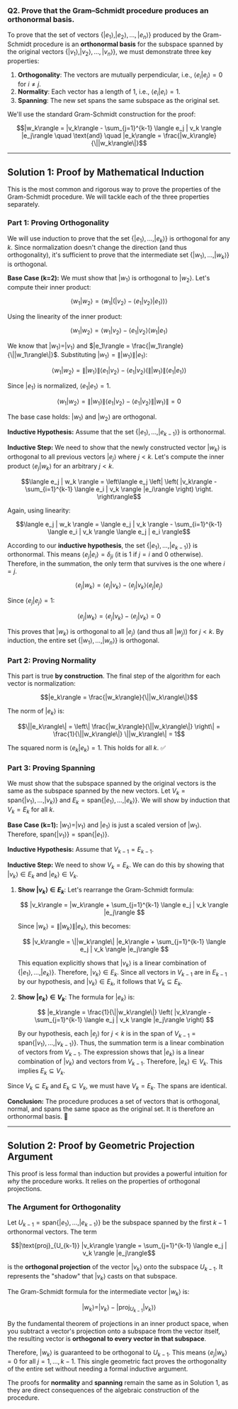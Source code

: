 ### **Q2. Prove that the Gram–Schmidt procedure produces an orthonormal basis.**

To prove that the set of vectors $\{|e_1\rangle, |e_2\rangle, \dots, |e_n\rangle\}$ produced by the Gram-Schmidt procedure is an **orthonormal basis** for the subspace spanned by the original vectors $\{|v_1\rangle, |v_2\rangle, \dots, |v_n\rangle\}$, we must demonstrate three key properties:

1.  **Orthogonality**: The vectors are mutually perpendicular, i.e., $\langle e_i | e_j \rangle = 0$ for $i \neq j$.
2.  **Normality**: Each vector has a length of 1, i.e., $\langle e_i | e_i \rangle = 1$.
3.  **Spanning**: The new set spans the same subspace as the original set.

We'll use the standard Gram-Schmidt construction for the proof:

$$|w_k\rangle = |v_k\rangle - \sum_{j=1}^{k-1} \langle e_j | v_k \rangle |e_j\rangle \quad \text{and} \quad |e_k\rangle = \frac{|w_k\rangle}{\||w_k\rangle\|}$$

---

## **Solution 1: Proof by Mathematical Induction**

This is the most common and rigorous way to prove the properties of the Gram-Schmidt procedure. We will tackle each of the three properties separately.

### **Part 1: Proving Orthogonality**

We will use induction to prove that the set $\{|e_1\rangle, \dots, |e_k\rangle\}$ is orthogonal for any $k$. Since normalization doesn't change the direction (and thus orthogonality), it's sufficient to prove that the intermediate set $\{|w_1\rangle, \dots, |w_k\rangle\}$ is orthogonal.

**Base Case (k=2):**
We must show that $|w_1\rangle$ is orthogonal to $|w_2\rangle$. Let's compute their inner product:

$$\langle w_1 | w_2 \rangle = \langle w_1 | \left( |v_2\rangle - \langle e_1 | v_2 \rangle |e_1\rangle \right) \rangle$$

Using the linearity of the inner product:

$$\langle w_1 | w_2 \rangle = \langle w_1 | v_2 \rangle - \langle e_1 | v_2 \rangle \langle w_1 | e_1 \rangle$$

We know that $|w_1\rangle = |v_1\rangle$ and $|e_1\rangle = \frac{|w_1\rangle}{\||w_1\rangle\|}$. Substituting $|w_1\rangle = \||w_1\rangle\| |e_1\rangle$:

$$\langle w_1 | w_2 \rangle = \||w_1\rangle\| \langle e_1 | v_2 \rangle - \langle e_1 | v_2 \rangle \left( \||w_1\rangle\| \langle e_1 | e_1 \rangle \right)$$

Since $|e_1\rangle$ is normalized, $\langle e_1 | e_1 \rangle = 1$.

$$\langle w_1 | w_2 \rangle = \||w_1\rangle\| \langle e_1 | v_2 \rangle - \langle e_1 | v_2 \rangle \||w_1\rangle\| = 0$$

The base case holds: $|w_1\rangle$ and $|w_2\rangle$ are orthogonal.

**Inductive Hypothesis:**
Assume that the set $\{|e_1\rangle, \dots, |e_{k-1}\rangle\}$ is orthonormal.

**Inductive Step:**
We need to show that the newly constructed vector $|w_k\rangle$ is orthogonal to all previous vectors $|e_j\rangle$ where $j < k$. Let's compute the inner product $\langle e_j | w_k \rangle$ for an arbitrary $j < k$.

$$\langle e_j | w_k \rangle = \left\langle e_j \left| \left( |v_k\rangle - \sum_{i=1}^{k-1} \langle e_i | v_k \rangle |e_i\rangle \right) \right. \right\rangle$$

Again, using linearity:

$$\langle e_j | w_k \rangle = \langle e_j | v_k \rangle - \sum_{i=1}^{k-1} \langle e_i | v_k \rangle \langle e_j | e_i \rangle$$

According to our **inductive hypothesis**, the set $\{|e_1\rangle, \dots, |e_{k-1}\rangle\}$ is orthonormal. This means $\langle e_j | e_i \rangle = \delta_{ji}$ (it is 1 if $j=i$ and 0 otherwise). Therefore, in the summation, the only term that survives is the one where $i=j$.

$$\langle e_j | w_k \rangle = \langle e_j | v_k \rangle - \langle e_j | v_k \rangle \langle e_j | e_j \rangle$$

Since $\langle e_j | e_j \rangle = 1$:

$$\langle e_j | w_k \rangle = \langle e_j | v_k \rangle - \langle e_j | v_k \rangle = 0$$

This proves that $|w_k\rangle$ is orthogonal to all $|e_j\rangle$ (and thus all $|w_j\rangle$) for $j < k$. By induction, the entire set $\{|w_1\rangle, \dots, |w_n\rangle\}$ is orthogonal.

### **Part 2: Proving Normality**

This part is true **by construction**. The final step of the algorithm for each vector is normalization:

$$|e_k\rangle = \frac{|w_k\rangle}{\||w_k\rangle\|}$$

The norm of $|e_k\rangle$ is:

$$\||e_k\rangle\| = \left\| \frac{|w_k\rangle}{\||w_k\rangle\|} \right\| = \frac{1}{\||w_k\rangle\|} \||w_k\rangle\| = 1$$

The squared norm is $\langle e_k | e_k \rangle = 1$. This holds for all $k$. ✅

### **Part 3: Proving Spanning**

We must show that the subspace spanned by the original vectors is the same as the subspace spanned by the new vectors. Let $V_k = \text{span}\{|v_1\rangle, \dots, |v_k\rangle\}$ and $E_k = \text{span}\{|e_1\rangle, \dots, |e_k\rangle\}$. We will show by induction that $V_k = E_k$ for all $k$.

**Base Case (k=1):**
$|w_1\rangle = |v_1\rangle$ and $|e_1\rangle$ is just a scaled version of $|w_1\rangle$. Therefore, $\text{span}\{|v_1\rangle\} = \text{span}\{|e_1\rangle\}$.

**Inductive Hypothesis:**
Assume that $V_{k-1} = E_{k-1}$.

**Inductive Step:**
We need to show $V_k = E_k$. We can do this by showing that $|v_k\rangle \in E_k$ and $|e_k\rangle \in V_k$.

1.  **Show $|v_k\rangle \in E_k$**:
    Let's rearrange the Gram-Schmidt formula:
    
    $$
    |v_k\rangle = |w_k\rangle + \sum_{j=1}^{k-1} \langle e_j | v_k \rangle |e_j\rangle
    $$
    
    Since $|w_k\rangle = \||w_k\rangle\| |e_k\rangle$, this becomes:

    $$
    |v_k\rangle = \||w_k\rangle\| |e_k\rangle + \sum_{j=1}^{k-1} \langle e_j | v_k \rangle |e_j\rangle
    $$
    
    This equation explicitly shows that $|v_k\rangle$ is a linear combination of $\{|e_1\rangle, \dots, |e_k\rangle\}$. Therefore, $|v_k\rangle \in E_k$. Since all vectors in $V_{k-1}$ are in $E_{k-1}$ by our hypothesis, and $|v_k\rangle \in E_k$, it follows that $V_k \subseteq E_k$.

2.  **Show $|e_k\rangle \in V_k$**:
    The formula for $|e_k\rangle$ is:

    $$
    |e_k\rangle = \frac{1}{\||w_k\rangle\|} \left( |v_k\rangle - \sum_{j=1}^{k-1} \langle e_j | v_k \rangle |e_j\rangle \right)
    $$

    By our hypothesis, each $|e_j\rangle$ for $j < k$ is in the span of $V_{k-1} = \text{span}\{|v_1\rangle, \dots, |v_{k-1}\rangle\}$. Thus, the summation term is a linear combination of vectors from $V_{k-1}$. The expression shows that $|e_k\rangle$ is a linear combination of $|v_k\rangle$ and vectors from $V_{k-1}$. Therefore, $|e_k\rangle \in V_k$. This implies $E_k \subseteq V_k$.

Since $V_k \subseteq E_k$ and $E_k \subseteq V_k$, we must have $V_k = E_k$. The spans are identical.

**Conclusion:** The procedure produces a set of vectors that is orthogonal, normal, and spans the same space as the original set. It is therefore an orthonormal basis. 🥳

---

## **Solution 2: Proof by Geometric Projection Argument**

This proof is less formal than induction but provides a powerful intuition for *why* the procedure works. It relies on the properties of orthogonal projections.

### **The Argument for Orthogonality**

Let $U_{k-1} = \text{span}\{|e_1\rangle, \dots, |e_{k-1}\rangle\}$ be the subspace spanned by the first $k-1$ orthonormal vectors. The term

$$|\text{proj}_{U_{k-1}} |v_k\rangle \rangle = \sum_{j=1}^{k-1} \langle e_j | v_k \rangle |e_j\rangle$$

is the **orthogonal projection** of the vector $|v_k\rangle$ onto the subspace $U_{k-1}$. It represents the "shadow" that $|v_k\rangle$ casts on that subspace. 

The Gram-Schmidt formula for the intermediate vector $|w_k\rangle$ is:

$$|w_k\rangle = |v_k\rangle - |\text{proj}_{U_{k-1}} |v_k\rangle \rangle$$

By the fundamental theorem of projections in an inner product space, when you subtract a vector's projection onto a subspace from the vector itself, the resulting vector is **orthogonal to every vector in that subspace**.

Therefore, $|w_k\rangle$ is guaranteed to be orthogonal to $U_{k-1}$. This means $\langle e_j | w_k \rangle = 0$ for all $j=1, \dots, k-1$. This single geometric fact proves the orthogonality of the entire set without needing a formal inductive argument.

The proofs for **normality** and **spanning** remain the same as in Solution 1, as they are direct consequences of the algebraic construction of the procedure.